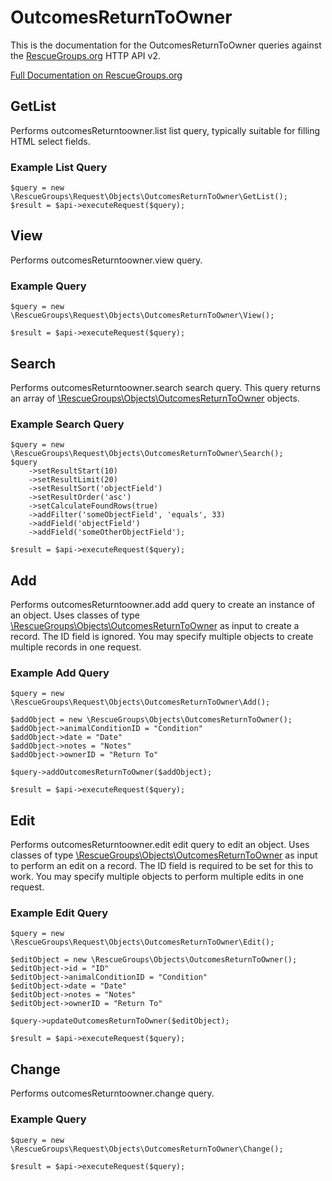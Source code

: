 # OutcomesReturnToOwner

This is the documentation for the OutcomesReturnToOwner queries against the [RescueGroups.org](https://www.rescuegroups.org/) HTTP API v2.

[Full Documentation on RescueGroups.org](https://userguide.rescuegroups.org/display/APIDG/Object+definitions#Objectdefinitions-outcomesReturntoowner)

## GetList


Performs outcomesReturntoowner.list list query, typically suitable for filling HTML select fields.

### Example List Query

    $query = new \RescueGroups\Request\Objects\OutcomesReturnToOwner\GetList();
    $result = $api->executeRequest($query);





## View






Performs outcomesReturntoowner.view query.

### Example Query

    $query = new \RescueGroups\Request\Objects\OutcomesReturnToOwner\View();

    $result = $api->executeRequest($query);


## Search

Performs outcomesReturntoowner.search search query. This query returns an array of [\RescueGroups\Objects\OutcomesReturnToOwner](../../src/Objects/OutcomesReturnToOwner.php) objects.

### Example Search Query

    $query = new \RescueGroups\Request\Objects\OutcomesReturnToOwner\Search();
    $query
        ->setResultStart(10)
        ->setResultLimit(20)
        ->setResultSort('objectField')
        ->setResultOrder('asc')
        ->setCalculateFoundRows(true)
        ->addFilter('someObjectField', 'equals', 33)
        ->addField('objectField')
        ->addField('someOtherObjectField');

    $result = $api->executeRequest($query);






## Add




Performs outcomesReturntoowner.add add query to create an instance of an object. Uses classes of type [\RescueGroups\Objects\OutcomesReturnToOwner](../../src/Objects/OutcomesReturnToOwner.php) as input to create a record. The ID field is ignored. You may specify multiple objects to create multiple records in one request.

### Example Add Query

    $query = new \RescueGroups\Request\Objects\OutcomesReturnToOwner\Add();

    $addObject = new \RescueGroups\Objects\OutcomesReturnToOwner();
    $addObject->animalConditionID = "Condition"
    $addObject->date = "Date"
    $addObject->notes = "Notes"
    $addObject->ownerID = "Return To"

    $query->addOutcomesReturnToOwner($addObject);

    $result = $api->executeRequest($query);



## Edit



Performs outcomesReturntoowner.edit edit query to edit an object. Uses classes of type [\RescueGroups\Objects\OutcomesReturnToOwner](../../src/Objects/OutcomesReturnToOwner.php) as input to perform an edit on a record. The ID field is required to be set for this to work. You may specify multiple objects to perform multiple edits in one request.

### Example Edit Query

    $query = new \RescueGroups\Request\Objects\OutcomesReturnToOwner\Edit();

    $editObject = new \RescueGroups\Objects\OutcomesReturnToOwner();
    $editObject->id = "ID"
    $editObject->animalConditionID = "Condition"
    $editObject->date = "Date"
    $editObject->notes = "Notes"
    $editObject->ownerID = "Return To"

    $query->updateOutcomesReturnToOwner($editObject);

    $result = $api->executeRequest($query);




## Change






Performs outcomesReturntoowner.change query.

### Example Query

    $query = new \RescueGroups\Request\Objects\OutcomesReturnToOwner\Change();

    $result = $api->executeRequest($query);


